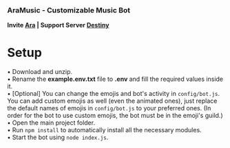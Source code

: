### AraMusic - Customizable Music Bot
**Invite [Ara](https://ptb.discord.com/api/oauth2/authorize?client_id=795527817697427476&permissions=8&scope=bot) | Support Server [Destiny](https://discord.gg/N5GMPZD5sX)**

# Setup
• Download and unzip.<br />• Rename the **example.env.txt** file to **.env** and fill the required values inside it.<br />• [Optional] You can change the emojis and bot's activity in `config/bot.js`. You can add custom emojis as well (even the animated ones), just replace the default names of emojis in `config/bot.js` to your preferred ones. (In order for the bot to use custom emojis, the bot must be in the emoji's guild.)<br />• Open the main project folder.<br />• Run `npm install` to automatically install all the necessary modules.<br />• Start the bot using `node index.js`.

